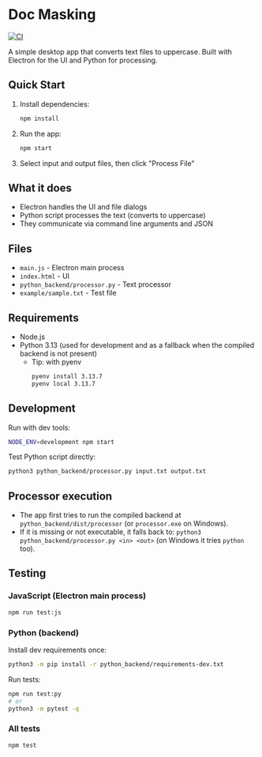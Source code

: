 # Doc Masking

[![CI](https://github.com/hielf/doc-masking/actions/workflows/ci.yml/badge.svg)](https://github.com/hielf/doc-masking/actions/workflows/ci.yml)

A simple desktop app that converts text files to uppercase. Built with Electron for the UI and Python for processing.

## Quick Start

1. Install dependencies:
   ```bash
   npm install
   ```

2. Run the app:
   ```bash
   npm start
   ```

3. Select input and output files, then click "Process File"

## What it does

- Electron handles the UI and file dialogs
- Python script processes the text (converts to uppercase)
- They communicate via command line arguments and JSON

## Files

- `main.js` - Electron main process
- `index.html` - UI
- `python_backend/processor.py` - Text processor
- `example/sample.txt` - Test file

## Requirements

- Node.js
- Python 3.13 (used for development and as a fallback when the compiled backend is not present)
  - Tip: with pyenv
    ```bash
    pyenv install 3.13.7
    pyenv local 3.13.7
    ```

## Development

Run with dev tools:
```bash
NODE_ENV=development npm start
```

Test Python script directly:
```bash
python3 python_backend/processor.py input.txt output.txt
```

## Processor execution

- The app first tries to run the compiled backend at `python_backend/dist/processor` (or `processor.exe` on Windows).
- If it is missing or not executable, it falls back to: `python3 python_backend/processor.py <in> <out>` (on Windows it tries `python` too).

## Testing

### JavaScript (Electron main process)
```bash
npm run test:js
```

### Python (backend)
Install dev requirements once:
```bash
python3 -m pip install -r python_backend/requirements-dev.txt
```
Run tests:
```bash
npm run test:py
# or
python3 -m pytest -q
```

### All tests
```bash
npm test
```
